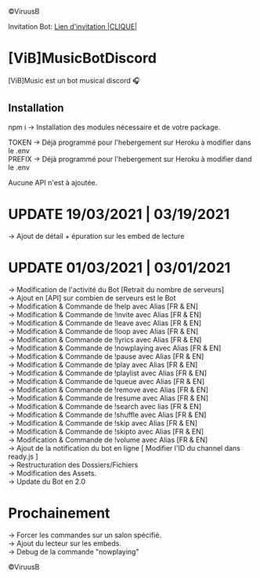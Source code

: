 ©ViruusB

Invitation Bot: [Lien d'invitation |CLIQUE|](https://discord.com/oauth2/authorize?client_id=749823254126133318&permissions=37080128&scope=bot)

# [ViB]MusicBotDiscord

[ViB]Music est un bot musical discord 🎧  

## Installation

npm i -> Installation des modules nécessaire et de votre package.

TOKEN -> Déjà programmé pour l'hebergement sur Heroku à modifier dans le .env  
PREFIX -> Déjà programmé pour l'hebergement sur Heroku à modifier dand le .env  

Aucune API n'est à ajoutée.  

# UPDATE 19/03/2021 | 03/19/2021  
  
-> Ajout de détail + épuration sur les embed de lecture  

# UPDATE 01/03/2021 | 03/01/2021

-> Modification de l'activité du Bot [Retrait du nombre de serveurs]  
-> Ajout en [API] sur combien de serveurs est le Bot  
-> Modification & Commande de !help avec Alias [FR & EN]  
-> Modification & Commande de !invite avec Alias [FR & EN]  
-> Modification & Commande de !leave avec Alias [FR & EN]  
-> Modification & Commande de !loop avec Alias [FR & EN]  
-> Modification & Commande de !lyrics avec Alias [FR & EN]  
-> Modification & Commande de !nowplaying avec Alias [FR & EN]  
-> Modification & Commande de !pause avec Alias [FR & EN]  
-> Modification & Commande de !play avec Alias [FR & EN]  
-> Modification & Commande de !playlist avec Alias [FR & EN]  
-> Modification & Commande de !queue avec Alias [FR & EN]  
-> Modification & Commande de !remove avec Alias [FR & EN]  
-> Modification & Commande de !resume avec Alias [FR & EN]  
-> Modification & Commande de !search avec lias [FR & EN]  
-> Modification & Commande de !shuffle avec Alias [FR & EN]  
-> Modification & Commande de !skip avec Alias [FR & EN]  
-> Modification & Commande de !skipto avec Alias [FR & EN]  
-> Modification & Commande de !volume avec Alias [FR & EN]  
-> Ajout de la notification du bot en ligne [ Modifier l'ID du channel dans ready.js ]  
-> Restructuration des Dossiers/Fichiers  
-> Modification des Assets.  
-> Update du Bot en 2.0

# Prochainement

-> Forcer les commandes sur un salon spécifié.  
-> Ajout du lecteur sur les embeds.  
-> Debug de la commande "nowplaying"  

©ViruusB
